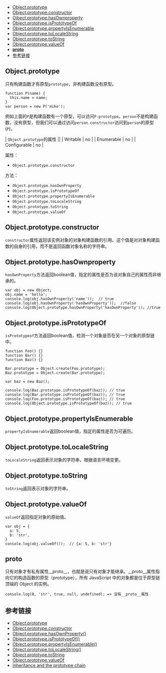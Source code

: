 - [Object.prototype](#objectprototype)
- [Object.prototype.constructor](#objectprototypeconstructor)
- [Ojbect.prototype.hasOwnproperty](#objectprototypehasownproperty)
- [Object.prototype.isPrototypeOf](#objectprototypeisprototypeof)
- [Object.prototype.propertyIsEnumerable](#objectprototypepropertyisenumerable)
- [Object.prototype.toLocaleString](#objectprototypetolocalestring)
- [Object.prototype.toString](#objectprototypetostring)
- [Object.prototype.valueOf](#objectprototypevalueof)
- [__proto__](#__proto__)
- [参考链接](#参考链接)

## Object.prototype
只有构建函数才有原型`prototype`，非构建函数没有原型。
```
function P(name) {
  this.name = name;
}
var person = new P('mike');
```
例如上面的`P`是构建函数有一个原型，可以访问`P.prototype`。`person`不是构建函数，没有原型，但我们可以通过访问`person.constructor`访问到`person`的原型(`P`)。

| `Object.prototype`的属性 ||
| Writable | no |
| Enumerable | no |
| Configurable | no |

属性：
- `Object.prototype.constructor`

方法：
- `Object.prototype.hasOwnProperty`
- `Object.prototype.isPrototypeOf`
- `Object.prototype.propertyIsEnumerable`
- `Object.prototype.toLocaleString`
- `Object.prototype.toString`
- `Object.prototype.valueOf`

## Object.prototype.constructor
`constructor`属性返回该实例对象的对象构建函数的引用。这个值是对对象构建函数的自身的引用，而不是返回函数对象名称的字符串。

## Object.prototype.hasOwnproperty
`hasOwnProperty`方法返回boolean值，指定的属性是否为该对象自己的属性而非继承的。
```
var obj = new Object;
obj.name = 'hello';
console.log(obj.hasOwnProperty('name'));  // true
console.log(obj.hasOwnProperty('hasOwnProperty'));  //false
console.log(Object.prototype.hasOwnProperty('hasOwnProperty')); //true
```

## Object.prototype.isPrototypeOf
`isPrototypeof`方法返回boolean值，检测一个对象是否在另一个对象的原型链中。
```
function Foo() {}
function Bar() {}
function Baz() {}

Bar.prototype = Object.create(Foo.prototype);
Baz.prototype = Object.create(Bar.prototype);

var baz = new Baz();

console.log(Baz.prototype.isPrototypeOf(baz)); // true
console.log(Bar.prototype.isPrototypeOf(baz)); // true
console.log(Foo.prototype.isPrototypeOf(baz)); // true
console.log(Object.prototype.isPrototypeOf(baz)); // true
```

## Object.prototype.propertyIsEnumerable
`propertyIsEnumerable`返回boolean值，指定的属性是否为可遍历。

## Object.prototype.toLocaleString
`toLocaleString`返回表示对象的字符串，根据语言环境变更。

## Object.prototype.toString
`toString`返回表示对象的字符串。

## Object.prototype.valueOf
`valueOf`返回指定对象的原始值。
```
var obj = {
  a: 5,
  b: 'str',
}
console.log(obj.valueOf());  // {a: 5, b: 'str'}
```

## __proto__
只有对象才有私有属性__proto__，也就是说只有对象才能继承。__proto__属性指向它的构造函数的原型（prototype），所有 JavaScript 中的对象都是位于原型链顶端的 Object 的实例。  
```
console.log(0, 'str', true, null, undefined); => 没有__proto__属性 
```

## 参考链接
- [Object.prototype](https://developer.mozilla.org/en-US/docs/Web/JavaScript/Reference/Global_Objects/Object/prototype)
- [Object.prototype.constructor](https://developer.mozilla.org/en-US/docs/Web/JavaScript/Reference/Global_Objects/Object/constructor)
- [Object.prototype.hasOwnProperty()](https://developer.mozilla.org/en-US/docs/Web/JavaScript/Reference/Global_Objects/Object/hasOwnProperty)
- [Object.prototype.isPrototypeOf()](https://developer.mozilla.org/en-US/docs/Web/JavaScript/Reference/Global_Objects/Object/isPrototypeOf)
- [Object.prototype.propertyIsEnumerable()](https://developer.mozilla.org/en-US/docs/Web/JavaScript/Reference/Global_Objects/Object/propertyIsEnumerable)
- [Object.prototype.toLocaleString()](https://developer.mozilla.org/en-US/docs/Web/JavaScript/Reference/Global_Objects/Object/toLocaleString)
- [Object.prototype.toString](https://developer.mozilla.org/en-US/docs/Web/JavaScript/Reference/Global_Objects/Object/toString)
- [Object.prototype.valueOf](https://developer.mozilla.org/en-US/docs/Web/JavaScript/Reference/Global_Objects/Object/valueOf)
- [Inheritance and the prototype chain](https://developer.mozilla.org/en-US/docs/Web/JavaScript/Inheritance_and_the_prototype_chain)